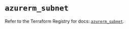 # `azurerm_subnet`

Refer to the Terraform Registry for docs: [`azurerm_subnet`](https://registry.terraform.io/providers/hashicorp/azurerm/4.45.1/docs/resources/subnet).
